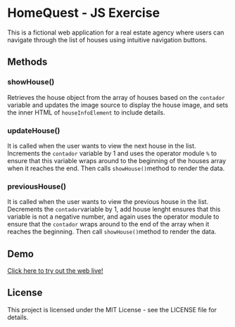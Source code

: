 # HomeQuest - JS Exercise

This is a fictional web application for a real estate agency where users can navigate through the list of houses using intuitive navigation buttons.

## Methods

### showHouse()

Retrieves the house object from the array of houses based on the `contador` variable and updates the image source to display the house image, and sets the inner HTML of `houseInfoElement` to include details.

### updateHouse()

It is called when the user wants to view the next house in the list. Increments the `contador` variable by 1 and uses the operator module `%` to ensure that this variable wraps around to the beginning of the houses array when it reaches the end. Then calls `showHouse()`method to render the data.

### previousHouse()

It is called when the user wants to view the previous house in the list. Decrements the `contador`variable by 1, add house lenght ensures that this variable is not a negative number, and again uses the operator module to ensure that the `contador` wraps around to the end of the array when it reaches the beginning. Then call `showHouse()`method to render the data.

## Demo

[Click here to try out the web live!](https://homequest-js-exercise.netlify.app/)

## License

This project is licensed under the MIT License - see the LICENSE file for details.
